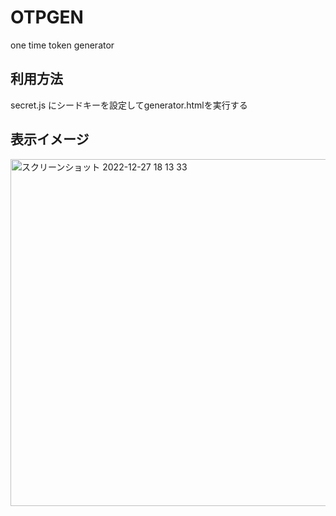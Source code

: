 # OTPGEN
one time token generator

## 利用方法
secret.js にシードキーを設定してgenerator.htmlを実行する

## 表示イメージ

<img width="555" alt="スクリーンショット 2022-12-27 18 13 33" src="https://user-images.githubusercontent.com/2747739/209643179-3d010118-0963-450b-ab3a-67fbd2109688.png">


